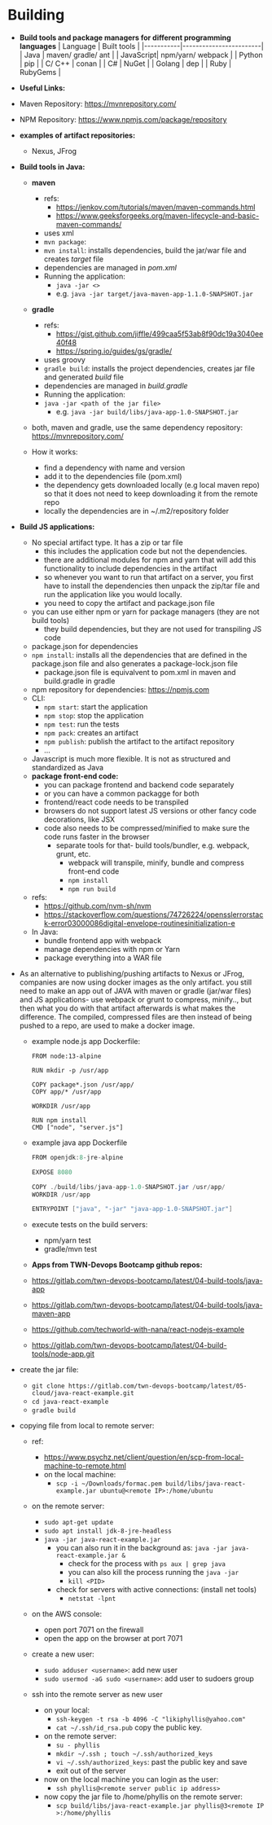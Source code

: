 # Building

- __Build tools and package managers for different programming languages__
| Language  | Built tools            |
|-----------|------------------------|
| Java      | maven/ gradle/ ant     |
| JavaScript| npm/yarn/ webpack      |
| Python    | pip                    |
| C/ C++    | conan                  |
| C#        | NuGet                  |
| Golang    | dep                    |
| Ruby      | RubyGems               |

- __Useful Links:__
- Maven Repository: <https://mvnrepository.com/>
- NPM Repository: <https://www.npmjs.com/package/repository>

- __examples of artifact repositories:__
  - Nexus, JFrog
  
- __Build tools in Java:__
  - __maven__
    - refs:
      - <https://jenkov.com/tutorials/maven/maven-commands.html>
      - <https://www.geeksforgeeks.org/maven-lifecycle-and-basic-maven-commands/>
    - uses xml
    - `mvn package`:
    - `mvn install`: installs dependencies, build the jar/war file and creates *target* file
    - dependencies are managed in *pom.xml*
    - Running the application:
      - `java -jar <>`
      - e.g. `java -jar target/java-maven-app-1.1.0-SNAPSHOT.jar`
  - __gradle__
    - refs:
      - <https://gist.github.com/jiffle/499caa5f53ab8f90dc19a3040ee40f48>
      - <https://spring.io/guides/gs/gradle/>
    - uses groovy
    - `gradle build`: installs the project dependencies, creates jar file and generated *build* file
    - dependencies are managed in *build.gradle*
    - Running the application:
    - `java -jar <path of the jar file>`
      - e.g. `java -jar build/libs/java-app-1.0-SNAPSHOT.jar`

  - both, maven and gradle, use the same dependency repository: <https://mvnrepository.com/>
  
  - How it works:
    - find a dependency with name and version
    - add it to the dependencies file (pom.xml)
    - the dependency gets downloaded locally (e.g local maven repo) so that it does not need to keep downloading it from the remote repo
    - locally the dependencies are in ~/.m2/repository folder
- __Build JS applications:__
  - No special artifact type. It has a zip or tar file
    - this includes the application code but not the dependencies.
    - there are additional modules for npm and yarn that will add this functionality to include dependencies in the artifact
    - so whenever you want to run that artifact on a server, you first have to install the dependencies then unpack the zip/tar file and run the application like you would locally.
    - you need to copy the artifact and package.json file
  - you can use either npm or yarn for package managers (they are not build tools)
    - they build dependencies, but they are not used for transpiling JS code
  - package.json for dependencies
  - `npm install`: installs all the dependencies that are defined in the package.json file and also generates a package-lock.json file
    - package.json file is equivalvent to pom.xml in maven and build.gradle in gradle
  - npm repository for dependencies: <https://npmjs.com>
  - CLI:
    - `npm start`: start the application
    - `npm stop`: stop the application
    - `npm test`: run the tests
    - `npm pack`: creates an artifact
    - `npm publish`: publish the artifact to the artifact repository
    - ...
  - Javascript is much more flexible. It is not as structured and standardized as Java
  - __package front-end code:__
    - you can package frontend and backend code separately
    - or you can have a common packagge for both
    - frontend/react code needs to be transpiled
    - browsers do not support latest JS versions or other fancy code decorations, like JSX
    - code also needs to be compressed/minified to make sure the code runs faster in the browser
      - separate tools for that- build tools/bundler, e.g. webpack, grunt, etc.
        - webpack will transpile, minify, bundle and compress front-end code
        - `npm install`
        - `npm run build`
  - refs:
    - <https://github.com/nvm-sh/nvm>
    - <https://stackoverflow.com/questions/74726224/opensslerrorstack-error03000086digital-envelope-routinesinitialization-e>
  - In Java:
    - bundle frontend app with webpack
    - manage dependencies with npm or Yarn
    - package everything into a WAR file
- As an alternative to publishing/pushing artifacts to Nexus or JFrog, companies are now using docker images as the only artifact. you still need to make an app out of JAVA with maven or gradle (jar/war files) and JS applications- use webpack or grunt to compress, minify.., but then what you do with that artifact afterwards is what makes the difference. The compiled, compressed files are then instead of being pushed to a repo, are used to make a docker image.
  - example node.js app Dockerfile:

    ```nodejs app Dockerfile
    FROM node:13-alpine

    RUN mkdir -p /usr/app

    COPY package*.json /usr/app/
    COPY app/* /usr/app

    WORKDIR /usr/app

    RUN npm install
    CMD ["node", "server.js"]
    ```

  - example java app Dockerfile

    ```java app Dockerfile
    FROM openjdk:8-jre-alpine

    EXPOSE 8080

    COPY ./build/libs/java-app-1.0-SNAPSHOT.jar /usr/app/
    WORKDIR /usr/app

    ENTRYPOINT ["java", "-jar" "java-app-1.0-SNAPSHOT.jar"]
    ```

  - execute tests on the build servers:
    - npm/yarn test
    - gradle/mvn test
  
  - __Apps from TWN-Devops Bootcamp github repos:__
  - <https://gitlab.com/twn-devops-bootcamp/latest/04-build-tools/java-app>
  - <https://gitlab.com/twn-devops-bootcamp/latest/04-build-tools/java-maven-app>
  - <https://github.com/techworld-with-nana/react-nodejs-example>
  - <https://gitlab.com/twn-devops-bootcamp/latest/04-build-tools/node-app.git>

- create the jar file:
  - `git clone https://gitlab.com/twn-devops-bootcamp/latest/05-cloud/java-react-example.git`
  - `cd java-react-example`
  - `gradle build`

- copying file from local to remote server:
  - ref:
    - <https://www.psychz.net/client/question/en/scp-from-local-machine-to-remote.html>
    - on the local machine:
      - `scp -i ~/Downloads/formac.pem build/libs/java-react-example.jar ubuntu@<remote IP>:/home/ubuntu`
  - on the remote server:
    - `sudo apt-get update`
    - `sudo apt install jdk-8-jre-headless`
    - `java -jar java-react-example.jar`
      - you can also run it in the background as: `java -jar java-react-example.jar &`
        - check for the process with `ps aux | grep java`
        - you can also kill the process running the `java -jar`
        - `kill <PID>`
      - check for servers with active connections: (install net tools)
        - `netstat -lpnt`
  - on the AWS console:
    - open port 7071 on the firewall
    - open the app on the browser at port 7071

  - create a new user:
    - `sudo adduser <username>`: add new user
    - `sudo usermod -aG sudo <username>`: add user to sudoers group
  - ssh into the remote server as new user
    - on your local:
      - `ssh-keygen -t rsa -b 4096 -C "likiphyllis@yahoo.com"`
      - `cat ~/.ssh/id_rsa.pub` copy the public key.
    - on the remote server:
      - `su - phyllis`
      - `mkdir ~/.ssh ; touch ~/.ssh/authorized_keys`
      - `vi ~/.ssh/authorized_keys`: past the public key and save
      - exit out of the server
    - now on the local machine you can login as the user:
      - `ssh phyllis@<remote server public ip address>`
    - now copy the jar file to /home/phyllis on the remote server:
      - `scp build/libs/java-react-example.jar phyllis@3<remote IP >:/home/phyllis`
